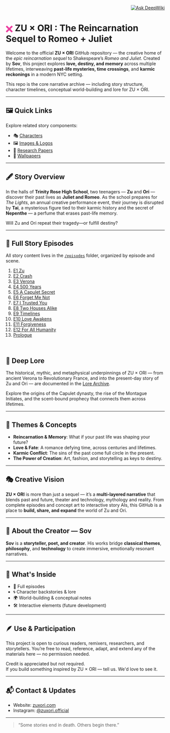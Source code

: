<p align="right">
  <a href="https://deepwiki.com/zuxori/story">
    <img src="https://deepwiki.com/badge.svg" alt="Ask DeepWiki">
  </a>
</p>

<h1>
  <img src="https://github.com/zuxori/zuxori.github.io/blob/004cb58801a15d9c82a50df1e8a63fa3f05883d3/zuxori-logo.png?raw=true" alt="ZU × ORI Logo" width="22" style="vertical-align: middle;">
  ZU × ORI : The Reincarnation Sequel to Romeo + Juliet
</h1>

Welcome to the official **ZU × ORI** GitHub repository — the creative home of the *epic reincarnation sequel* to Shakespeare’s *Romeo and Juliet*. Created by **Sov**, this project explores **love, destiny, and memory** across multiple lifetimes, interweaving **past-life mysteries, time crossings**, and **karmic reckonings** in a modern NYC setting.

This repo is the core narrative archive — including story structure, character timelines, conceptual world-building and lore for ZU × ORI.

---

## 🖼 Quick Links

Explore related story components:

- 🎭 [Characters](https://github.com/zuxori/characters)  
- 🖼 [Images & Logos](https://github.com/zuxori/images)  
- 📜 [Research Papers](https://github.com/zuxori/research)  
- 🌌 [Wallpapers](https://github.com/zuxori/wallpapers)

---

## 🖋 Story Overview

In the halls of **Trinity Rose High School**, two teenagers — **Zu** and **Ori** — discover their past lives as **Juliet and Romeo**. As the school prepares for *The Lights*, an annual creative performance event, their journey is disrupted by **Tai**, a mysterious figure tied to their karmic history and the secret of **Nepenthe** — a perfume that erases past-life memory.

Will Zu and Ori repeat their tragedy—or fulfill destiny?

---

## 📖 Full Story Episodes

All story content lives in the [`/episodes`](https://github.com/zuxori/story/tree/main/episodes) folder, organized by episode and scene.

1. [E1 Zu](https://github.com/zuxori/story/blob/main/episodes/E01%20ZU.md)  
2. [E2 Crash](https://github.com/zuxori/story/blob/main/episodes/E02%20CRASH.md)  
3. [E3 Verona](https://github.com/zuxori/story/blob/main/episodes/E03%20VERONA.md)  
4. [E4 500 Years](https://github.com/zuxori/story/blob/main/episodes/E04%20500%20YEARS.md)  
5. [E5 A Capulet Secret](https://github.com/zuxori/story/blob/main/episodes/E05%20A%20CAPULET%20SECRET.md)  
6. [E6 Forget Me Not](https://github.com/zuxori/story/blob/main/episodes/E06%20FORGET%20ME%20NOT.md)  
7. [E7 I Trusted You](https://github.com/zuxori/story/blob/main/episodes/E07%20I%20TRUSTED%20YOU.md)  
8. [E8 Two Houses Alike](https://github.com/zuxori/story/blob/main/episodes/E08%20TWO%20HOUSES%20ALIKE.md)  
9. [E9 Timelines](https://github.com/zuxori/story/blob/main/episodes/E09%20TIMELINES.md)  
10. [E10 Love Awakens](https://github.com/zuxori/story/blob/main/episodes/E10%20LOVE%20AWAKENS.md)  
11. [E11 Forgiveness](https://github.com/zuxori/story/blob/main/episodes/E11%20FORGIVENESS.md)  
12. [E12 For All Humanity](https://github.com/zuxori/story/blob/main/episodes/E12%20FOR%20ALL%20HUMANITY.md)  
13. [Prologue](https://github.com/zuxori/story/blob/main/episodes/PROLOGUE.md)

<br>

## 🧭 Deep Lore

The historical, mythic, and metaphysical underpinnings of ZU × ORI — from ancient Verona to Revolutionary France, and into the present-day story of Zu and Ori — are documented in the [Lore Archive](https://github.com/zuxori/story/blob/main/ZUXORI-lore.md).

Explore the origins of the Capulet dynasty, the rise of the Montague Initiates, and the scent-bound prophecy that connects them across lifetimes.

---

## 🌌 Themes & Concepts

- **Reincarnation & Memory**: What if your past life was shaping your future?  
- **Love & Fate**: A romance defying time, across centuries and lifetimes.  
- **Karmic Conflict**: The sins of the past come full circle in the present.  
- **The Power of Creation**: Art, fashion, and storytelling as keys to destiny.  

---

## 🎭 Creative Vision

**ZU × ORI** is more than just a sequel — it’s a **multi-layered narrative** that blends past and future, theater and technology, mythology and reality. From complete episodes and concept art to interactive story AIs, this GitHub is a place to **build, share, and expand** the world of Zu and Ori.

---

## 📜 About the Creator — Sov

**Sov** is a **storyteller, poet, and creator**. His works bridge **classical themes**, **philosophy**, and **technology** to create immersive, emotionally resonant narratives.

---

## 📂 What's Inside

- 📖 Full episodes  
- 🌀 Character backstories & lore  
- 🌍 World-building & conceptual notes  
- 🛠 Interactive elements (future development)

---

## 🪶 Use & Participation

This project is open to curious readers, remixers, researchers, and storytellers. You’re free to read, reference, adapt, and extend any of the materials here — no permission needed.

Credit is appreciated but not required.  
If you build something inspired by ZU × ORI — tell us. We'd love to see it.

---

## 📬 Contact & Updates

- Website: [zuxori.com](https://zuxori.com)  
- Instagram: [@zuxori.official](https://instagram.com/zuxori.official)

---

> “Some stories end in death. Others begin there.”

